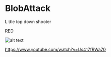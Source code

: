 # BlobAttack
 Little top down shooter

RED

![alt text](https://media.discordapp.net/attachments/704637112632213564/1027924474210820208/unknown.png)

https://www.youtube.com/watch?v=Us417fRWa70

